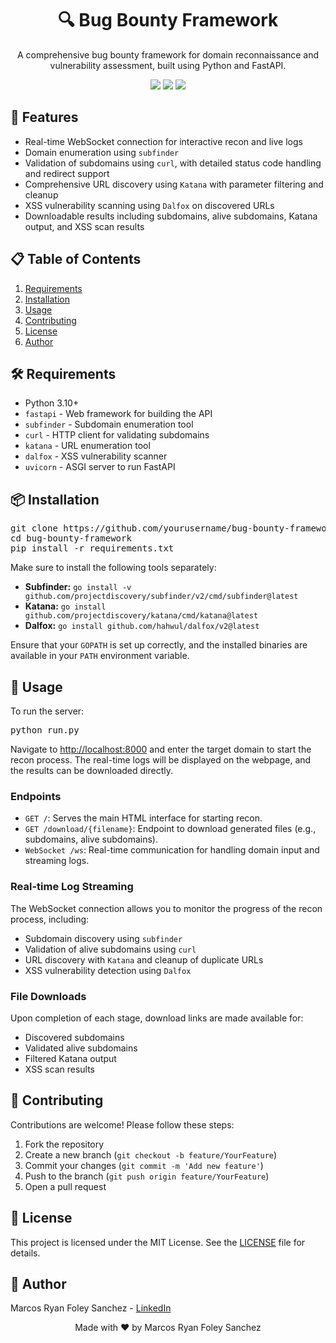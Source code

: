 <!DOCTYPE html>
<html>
<body>

<h1 align="center">🔍 Bug Bounty Framework</h1>
<p align="center">
    A comprehensive bug bounty framework for domain reconnaissance and vulnerability assessment, built using Python and FastAPI.
</p>

<div align="center">
    <img src="https://img.shields.io/badge/License-MIT-green.svg">
    <img src="https://img.shields.io/badge/Status-Development-blue.svg">
    <img src="https://img.shields.io/badge/Python-3.10+-brightgreen.svg">
</div>

<h2>🚀 Features</h2>
<ul>
    <li>Real-time WebSocket connection for interactive recon and live logs</li>
    <li>Domain enumeration using <code>subfinder</code></li>
    <li>Validation of subdomains using <code>curl</code>, with detailed status code handling and redirect support</li>
    <li>Comprehensive URL discovery using <code>Katana</code> with parameter filtering and cleanup</li>
    <li>XSS vulnerability scanning using <code>Dalfox</code> on discovered URLs</li>
    <li>Downloadable results including subdomains, alive subdomains, Katana output, and XSS scan results</li>
</ul>

<h2>📋 Table of Contents</h2>
<ol>
    <li><a href="#requirements">Requirements</a></li>
    <li><a href="#installation">Installation</a></li>
    <li><a href="#usage">Usage</a></li>
    <li><a href="#contributing">Contributing</a></li>
    <li><a href="#license">License</a></li>
    <li><a href="#author">Author</a></li>
</ol>

<h2 id="requirements">🛠 Requirements</h2>
<ul>
    <li>Python 3.10+</li>
    <li><code>fastapi</code> - Web framework for building the API</li>
    <li><code>subfinder</code> - Subdomain enumeration tool</li>
    <li><code>curl</code> - HTTP client for validating subdomains</li>
    <li><code>katana</code> - URL enumeration tool</li>
    <li><code>dalfox</code> - XSS vulnerability scanner</li>
    <li><code>uvicorn</code> - ASGI server to run FastAPI</li>
</ul>

<h2 id="installation">📦 Installation</h2>
<pre>
git clone https://github.com/yourusername/bug-bounty-framework.git
cd bug-bounty-framework
pip install -r requirements.txt
</pre>
<p>Make sure to install the following tools separately:</p>
<ul>
    <li><b>Subfinder:</b> <code>go install -v github.com/projectdiscovery/subfinder/v2/cmd/subfinder@latest</code></li>
    <li><b>Katana:</b> <code>go install github.com/projectdiscovery/katana/cmd/katana@latest</code></li>
    <li><b>Dalfox:</b> <code>go install github.com/hahwul/dalfox/v2@latest</code></li>
</ul>
<p>Ensure that your <code>GOPATH</code> is set up correctly, and the installed binaries are available in your <code>PATH</code> environment variable.</p>

<h2 id="usage">📝 Usage</h2>
<p>To run the server:</p>
<pre>
python run.py
</pre>
<p>Navigate to <a href="http://localhost:8000">http://localhost:8000</a> and enter the target domain to start the recon process. The real-time logs will be displayed on the webpage, and the results can be downloaded directly.</p>

<h3>Endpoints</h3>
<ul>
    <li><code>GET /</code>: Serves the main HTML interface for starting recon.</li>
    <li><code>GET /download/{filename}</code>: Endpoint to download generated files (e.g., subdomains, alive subdomains).</li>
    <li><code>WebSocket /ws</code>: Real-time communication for handling domain input and streaming logs.</li>
</ul>

<h3>Real-time Log Streaming</h3>
<p>The WebSocket connection allows you to monitor the progress of the recon process, including:</p>
<ul>
    <li>Subdomain discovery using <code>subfinder</code></li>
    <li>Validation of alive subdomains using <code>curl</code></li>
    <li>URL discovery with <code>Katana</code> and cleanup of duplicate URLs</li>
    <li>XSS vulnerability detection using <code>Dalfox</code></li>
</ul>

<h3>File Downloads</h3>
<p>Upon completion of each stage, download links are made available for:</p>
<ul>
    <li>Discovered subdomains</li>
    <li>Validated alive subdomains</li>
    <li>Filtered Katana output</li>
    <li>XSS scan results</li>
</ul>

<h2 id="contributing">🤝 Contributing</h2>
<p>Contributions are welcome! Please follow these steps:</p>
<ol>
    <li>Fork the repository</li>
    <li>Create a new branch (<code>git checkout -b feature/YourFeature</code>)</li>
    <li>Commit your changes (<code>git commit -m 'Add new feature'</code>)</li>
    <li>Push to the branch (<code>git push origin feature/YourFeature</code>)</li>
    <li>Open a pull request</li>
</ol>

<h2 id="license">📄 License</h2>
<p>This project is licensed under the MIT License. See the <a href="LICENSE">LICENSE</a> file for details.</p>

<h2 id="author">👤 Author</h2>
<p>Marcos Ryan Foley Sanchez - <a href="https://www.linkedin.com/in/marcosfoley/">LinkedIn</a></p>

<div align="center">
    <p>Made with ❤️ by Marcos Ryan Foley Sanchez</p>
</div>

</body>
</html>
